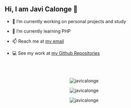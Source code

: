 ## Hi, I am Javi Calonge 👋

- 🔭 I’m currently working on personal projects and study
- 🌱 I’m currently learning PHP

- 📫 Reach me at [my email](mailto:javicalongem@gmail.com)
- 💻 See my work at [my Github Repositories](https://github.com/JaviCalonge?tab=repositories)
  <br>
  <br>
  <br>
  <br>
  

<p align="center"><img align="center" src="https://github-readme-stats.vercel.app/api/top-langs?username=javicalonge&show_icons=true&locale=en&layout=compact" alt="javicalonge" /></p>

<p align="center"><img align="center" src="https://github-readme-stats.vercel.app/api?username=javicalonge&show_icons=true&locale=en" alt="javicalonge" /></p>

<p align="center"><img align="center" src="https://github-readme-streak-stats.herokuapp.com/?user=javicalonge&" alt="javicalonge" /></p>

<!--
**JaviCalonge/JaviCalonge** is a ✨ _special_ ✨ repository because its `README.md` (this file) appears on your GitHub profile.

Here are some ideas to get you started:

- 💻 See my work at [my Github pages](https://javicalonge.github.io/)Para mi página personal
- 👯 I’m looking to collaborate on ...
- 🤔 I’m looking for help with ...
- 💬 Ask me about ...
- 📫 How to reach me: ...
- 😄 Pronouns: ...
- ⚡ Fun fact: ...
-->
